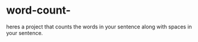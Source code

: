 # word-count-
heres a project that counts the words in your sentence along with spaces in your sentence.
